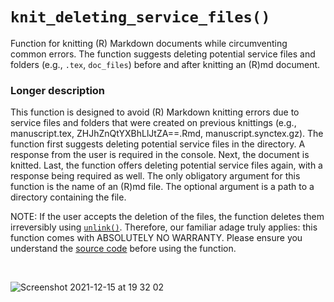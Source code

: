# `knit_deleting_service_files()`

Function for knitting (R) Markdown documents while circumventing common errors. The function suggests deleting potential service files and folders (e.g., `.tex`, `doc_files`) before and after knitting an (R)md document.

### Longer description

This function is designed to avoid (R) Markdown knitting errors due to service files and folders that were created on previous knittings (e.g., manuscript.tex, ZHJhZnQtYXBhLlJtZA==.Rmd, manuscript.synctex.gz). The function first suggests deleting potential service files in the directory. A response from the user is required in the console. Next, the document is knitted. Last, the function offers deleting potential service files again, with a response being required as well. The only obligatory argument for this function is the name of an (R)md file. The optional argument is a path to a directory containing the file.

NOTE: If the user accepts the deletion of the files, the function deletes them irreversibly using [`unlink()`](https://stat.ethz.ch/R-manual/R-devel/library/base/html/unlink.html). Therefore, our familiar adage truly applies: this function comes with ABSOLUTELY NO WARRANTY. Please ensure you understand the [source code](https://github.com/pablobernabeu/knit_deleting_service_files/blob/main/knit_deleting_service_files.R) before using the function.

<br>

![Screenshot 2021-12-15 at 19 32 02](https://user-images.githubusercontent.com/20436359/146609256-4003e074-8f9c-489a-b530-8759f157b737.png)
